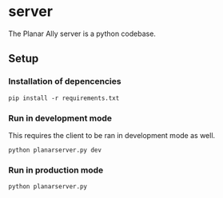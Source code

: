 # server

The Planar Ally server is a python codebase.

## Setup

### Installation of depencencies

```
pip install -r requirements.txt
```

### Run in development mode

This requires the client to be ran in development mode as well.

```
python planarserver.py dev
```

### Run in production mode

```
python planarserver.py
```

